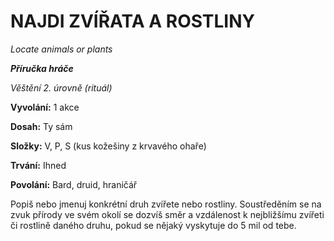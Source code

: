 # NAJDI ZVÍŘATA A ROSTLINY

*Locate animals or plants*

***Příručka hráče***

*Věštění 2. úrovně (rituál)*

**Vyvolání:** 1 akce

**Dosah:** Ty sám

**Složky:** V, P, S (kus kožešiny z krvavého ohaře)

**Trvání:** Ihned

**Povolání:** Bard, druid, hraničář

Popiš nebo jmenuj konkrétní druh zvířete nebo rostliny. Soustředěním se na zvuk přírody ve svém okolí se dozvíš směr a vzdálenost k nejbližšímu zvířeti či rostlině daného druhu, pokud se nějaký vyskytuje do 5 mil od tebe.

